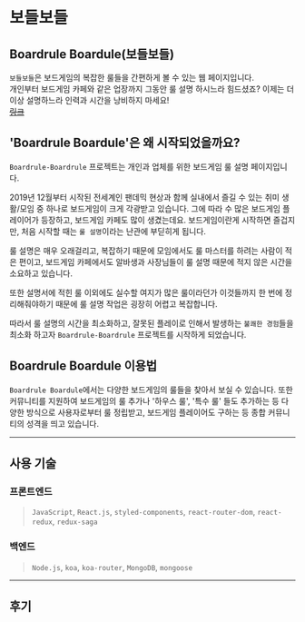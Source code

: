 # 보들보들
## Boardrule Boardule(보들보들)

`보들보들`은 보드게임의 복잡한 룰들을 간편하게 볼 수 있는 웹 페이지입니다.<br>
개인부터 보드게임 카페와 같은 업장까지 그동안 룰 설명 하시느라 힘드셨죠? 이제는 더 이상 설명하느라 인력과 시간을 낭비하지 마세요!<br>
<del>[링크](http://boardrule-boardrule.s3-website.ap-northeast-2.amazonaws.com/)</del>

## \'Boardrule Boardule\'은 왜 시작되었을까요?
`Boardrule-Boardrule` 프로젝트는 개인과 업체를 위한 보드게임 룰 설명 페이지입니다.

2019년 12월부터 시작된 전세계인 팬데믹 현상과 함께 실내에서 즐길 수 있는 취미 생활/모임 중 하나로 보드게임이 크게 각광받고 있습니다.
그에 따라 수 많은 보드게임 플레이어가 등장하고, 보드게임 카페도 많이 생겼는데요. 보드게임이란게 시작하면 즐겁지만, 처음 시작할 때는 `룰 설명`이라는
난관에 부딛히게 됩니다.

룰 설명은 매우 오래걸리고, 복잡하기 때문에 모임에서도 룰 마스터를 하려는 사람이 적은 편이고, 보드게임 카페에서도 알바생과 사장님들이
룰 설명 때문에 적지 않은 시간을 소요하고 있습니다.

또한 설명서에 적힌 룰 이외에도 실수할 여지가 많은 룰이라던가 이것들까지 한 번에 정리해줘야하기 때문에 룰 설명 작업은 굉장히 어렵고
복잡합니다.

따라서 룰 설명의 시간을 최소화하고, 잘못된 플레이로 인해서 발생하는 `불쾌한 경험`들을 최소화 하고자 `Boardrule-Boardrule` 프로젝트를 시작하게
되었습니다.

## Boardrule Boardule 이용법
`Boardrule Boardule`에서는 다양한 보드게임의 룰들을 찾아서 보실 수 있습니다. 또한 커뮤니티를 지원하여 보드게임의 룰 추가나 '하우스 룰', '특수 룰'
들도 추가하는 등 다양한 방식으로 사용자로부터 룰 정립받고, 보드게임 플레이어도 구하는 등 종합 커뮤니티의 성격을 띄고 있습니다.

<hr>

## 사용 기술
### 프론트엔드
> `JavaScript`, `React.js`, `styled-components`, `react-router-dom`,
> `react-redux`, `redux-saga`

### 백엔드
> `Node.js`, `koa`, `koa-router`, `MongoDB`, `mongoose`

<hr>

## 후기
